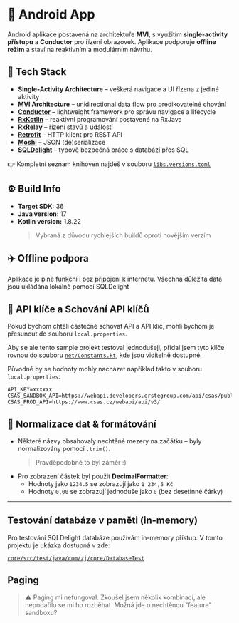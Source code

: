 # 📱 Android App

Android aplikace postavená na architektuře **MVI**, s využitím **single-activity přístupu** a **Conductor** pro řízení obrazovek. Aplikace podporuje **offline režim** a staví na reaktivním a modulárním návrhu.

## 🔧 Tech Stack

- **Single-Activity Architecture** – veškerá navigace a UI řízena z jediné aktivity
- **MVI Architecture** – unidirectional data flow pro predikovatelné chování
- **[Conductor](https://github.com/bluelinelabs/Conductor)** – lightweight framework pro správu navigace a lifecycle
- **[RxKotlin](https://github.com/ReactiveX/RxKotlin)** – reaktivní programování postavené na RxJava
- **[RxRelay](https://github.com/JakeWharton/RxRelay)** – řízení stavů a událostí
- **[Retrofit](https://square.github.io/retrofit/)** – HTTP klient pro REST API
- **[Moshi](https://github.com/square/moshi)** – JSON (de)serializace
- **[SQLDelight](https://cashapp.github.io/sqldelight/)** – typově bezpečná práce s databází přes SQL

👉 Kompletní seznam knihoven najdeš v souboru [`libs.versions.toml`](./gradle/libs.versions.toml)

## ⚙️ Build Info

- **Target SDK:** 36
- **Java version:** 17
- **Kotlin version:** 1.8.22
  > Vybraná z důvodu rychlejších buildů oproti novějším verzím

## ✈️ Offline podpora

Aplikace je plně funkční i bez připojení k internetu. Všechna důležitá data jsou ukládána lokálně pomocí SQLDelight

## 🔐  API klíče a Schování API klíčů

Pokud bychom chtěli částečně schovat API a API klíč, mohli bychom je přesunout do souboru `local.properties`.

Aby se ale tento sample projekt testoval jednodušeji, přidal jsem tyto klíče rovnou do souboru [`net/Constants.kt`](core/src/main/java/com/zj/core/csastest/net/Constants.kt), kde jsou viditelně dostupné.

Původně by se hodnoty mohly nacházet například takto v souboru `local.properties`:

```
API_KEY=xxxxxx
CSAS_SANDBOX_API=https://webapi.developers.erstegroup.com/api/csas/public/sandbox/v3/
CSAS_PROD_API=https://www.csas.cz/webapi/api/v3/
```

## 🧹 Normalizace dat & formátování

- Některé názvy obsahovaly nechtěné mezery na začátku – byly normalizovány pomocí `.trim()`.
  > Pravděpodobně to byl záměr :) 
- Pro zobrazení částek byl použit **DecimalFormatter**:
    - Hodnoty jako `1234.5` se zobrazují jako `1 234,5 Kč`
    - Hodnoty `0,00` se zobrazují jednoduše jako `0` (bez desetinné čárky)

---

## Testování databáze v paměti (in-memory)

Pro testování SQLDelight databáze používám in-memory přístup. V tomto projektu je ukázka dostupná v zde:

[`core/src/test/java/com/zj/core/DatabaseTest`](core/src/test/java/com/zj/core/DatabaseTest.kt)

## Paging

> ⚠️ Paging mi nefungoval. Zkoušel jsem několik kombinací, ale nepodařilo se mi ho rozběhat. Možná jde o nechtěnou "feature" sandboxu?